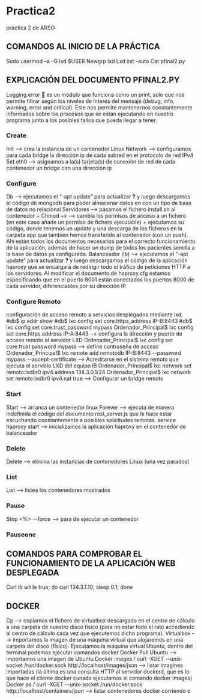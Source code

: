 # Practica2
práctica 2 de ARSO
## COMANDOS AL INICIO DE LA PRÁCTICA
Sudo usermod –a –G lxd $USER
Newgrp lxd
Lxd init –auto
Cat pfinal2.py 
## EXPLICACIÓN DEL DOCUMENTO PFINAL2.PY
Logging.error  es un módulo que funciona como un print, solo que nos permite filtrar según los niveles de interés del mensaje (debug, info, warning, error and critical). Este nos permite mantenernos constantemente informados sobre los procesos que se están ejecutando en nuestro programa junto a los posibles fallos que pueda llegar a tener. 
### Create
Init --> crea la instancia de un contenedor Linux
Network --> configuramos para cada bridge la dirección ip de cada subred en el protocolo de red IPv4
Set eth0 --> asignamos a la(s) tarjeta(s) de conexión de red de cada contenedor un bridge con una dirección ip 
### Configure
Db --> ejecutamos el “-apt update” para actualizar __?__ y luego descargamos el código de mongodb para poder almacenar datos en con un tipo de base de datos no relacional
Servidores --> pasamos el fichero install.sh al contenedor + Chmod +x --> cambia los permisos de acceso a un fichero (en este caso añade un permiso de fichero ejecutable) + ejecutamos su código, donde tenemos un update y una descarga de los ficheros en la carpeta app que también hemos transferido al contenedor (con un push). Ahí están todos los documentos necesarios para el correcto funcionamiento de la aplicación, además de hacer un dump de todos los pacientes semilla a la base de datos ya configurada.
Balanceador (lb) --> ejecutamos el “-apt update” para actualizar __?__ y luego descargamos el código de la aplicación haproxy que se encargará de redirigir todo el tráfico de peticiones HTTP a los servidores. Al modificar el documento de haproxy.cfg estamos especificando que en el puerto 8001 están conectados los puertos 8000 de cada servidor, diferenciables por su dirección IP. 
### Configure Remoto 
configuración de acceso remoto a servicios desplegados mediante lxd, 
    #db$ ip addr show
		#db$ lxc config set core.https_address IP-B:8443
		#db$ lxc config set core.trust_password mypass
Ordenador_Principal$ lxc config set core.https address IP-A:8443 --> configura la dirección y puerto de acceso remoto al servidor LXD
Ordenador_Principal$ lxc config set core.trust password mypass --> define contraseña de acceso
Ordenador_Principal$ lxc remote add remotodb IP-B:8443 --password mypass --accept-certificate --> Acreditarse en el sistema remoto que ejecuta el servicio LXD del equipo lB
Ordenador_Principal$ lxc network set remoto:lxdbr0 ipv4.address 134.3.0.1/24
Ordenador_Principal$ lxc network set remoto:lxdbr0 ipv4.nat true --> Configurar un bridge remoto
### Start
Start --> arranca un contenedor linux
Forever --> ejecuta de manera indefinida el código del documento rest_server.js que le hace estar escuchando constantemente a posibles solicitudes remotas.
service haproxy start --> inicializamos la aplicación haproxy en el contenedor de balanceador
### Delete
Delete --> elimina las instancias de contenedores Linux (una vez parados)
### List
List --> listea los contenedores mostrados 
### Pause
Stop <%> --force --> para de ejecutar un contenedor
### Pauseone

## COMANDOS PARA COMPROBAR EL FUNCIONAMIENTO DE LA APLICACIÓN WEB DESPLEGADA
Curl lb
while true; do curl 134.3.1.10; sleep 0.1; done

## DOCKER
Cp --> copiamos el fichero de virtualbox descargado en el centro de cálculo a una carpeta de nuestro disco físico (para no estar todo el rato accediendo al centro de cálculo cada vez que ejecutemos dicho programa). 
Virtualbox --> importamos la imagen de una máquina virtual que alojaremos en una carpeta del disco (físico). Ejecutamos la máquina virtual Ubuntu, dentro del terminal podemos ejecutar comandos docker
Docker Pull Ubuntu --> importamos una imagen de Ubuntu 
Docker images / curl -XGET --unix-socket /run/docker.sock http://localhost/images/json --> listar imagines importadas (la última es una consulta HTTP al servidor dockerd, que es lo que hace el cliente docker cunado ejecutamos el comando docker images)
Docker ps / curl -XGET --unix-socket /run/docker.sock http://localhost/containers/json --> listar contenedores docker corriendo o 
